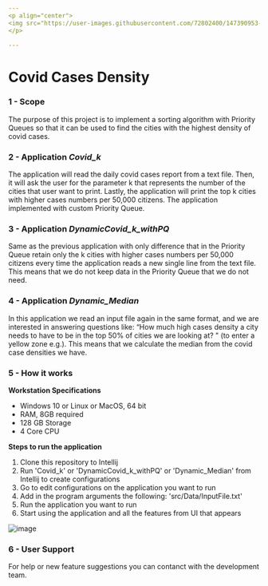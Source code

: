 ```yaml
---
<p align="center">
<img src="https://user-images.githubusercontent.com/72802400/147390953-1710cda5-3ec6-48bb-9e9a-545ed4f917ee.jpg" align="center"><img src="https://user-images.githubusercontent.com/72802400/147390801-6d7ec12e-b95a-4462-9816-05e6d87af24a.jpg" width ="90" height"100" align = "center">
</p>

---
```


# Covid Cases Density

### 1 - Scope
The purpose of this project is to implement a sorting algorithm with Priority Queues so that it can be used to find the cities with the highest density of covid
cases.

### 2 - Application *Covid_k*
The application will read the daily covid cases report from  a text file. Then, it will ask the user for the parameter k that represents the number of the cities that user want to print. Lastly, the application will print the top k cities with higher cases numbers per 50,000 citizens. The application implemented with custom Priority Queue.

### 3 - Application *DynamicCovid_k_withPQ*
Same as the previous application with only difference that in the Priority Queue retain only the k cities with higher cases numbers per 50,000 citizens every time the application reads a new single line from the text file. This means that we do not keep data in the Priority Queue that we do not need.

### 4 - Application *Dynamic_Median*
In this application we read an input file again in the same format, and we are interested in answering questions like: “How much
high cases density a city needs to have to be in the top 50% of cities we are looking at? " (to enter a yellow zone e.g.). This means that we calculate the median from the covid case densities we have.

### 5 - How it works

**Workstation Specifications**
- Windows 10 or Linux or MacOS, 64 bit
- RAM, 8GB required
- 128 GB Storage 
- 4 Core CPU

**Steps to run the application**
1. Clone this repository to Intellij
3. Run 'Covid_k' or 'DynamicCovid_k_withPQ' or 'Dynamic_Median' from Intellij to create configurations
4. Go to edit configurations on the application you want to run
5. Add in the program arguments the following: 'src/Data/InputFile.txt'
6. Run the application you want to run
7. Start using the application and all the features from UI that appears


![image](https://user-images.githubusercontent.com/72802400/147856923-d8a6b059-c919-4b68-8dcf-19d86a2e60c7.png)


### 6 - User Support
For help or new feature suggestions you can contanct with the development team.
